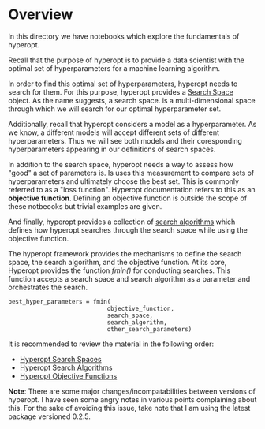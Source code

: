 # Overview

In this directory we have notebooks which explore the fundamentals of hyperopt.

Recall that the purpose of hyperopt is to provide a data scientist with the optimal set of hyperparameters for a machine learning algorithm.

In order to find this optimal set of hyperparameters, hyperopt needs to search for them. For this purpose, hyperopt provides a [Search Space](Hyperopt%20Search%20Space.ipynb) object. As the name suggests, a search space. is a multi-dimensional space through which we will search for our optimal hyperparameter set.

Additionally, recall that hyperopt considers a model as a hyperparameter. As we know, a different models will accept different sets of different hyperparameters. Thus we will see both models and their coresponding hyperparameters appearing in our definitions of search spaces.

In addition to the search space, hyperopt needs a way to assess how "good" a set of parameters is. Is uses this measurement to compare sets of hyperparameters and ultimately choose the best set. This is commonly referred to as a "loss function". Hyperopt documentation refers to this as an **objective function**. Defining an objective function is outside the scope of these notbeooks but trivial examples are given.

And finally, hyperopt provides a collection of [search algorithms](Hyperopt%20Search%20Algorithms.ipynb) which defines how hyperopt searches through the search space while using the objective function.

The hyperopt framework provides the mechanisms to define the search space, the search algorithm, and the objective function. At its core, Hyperopt provides the function *fmin()* for conducting searches. This function accepts a search space and search algorithm as a parameter and orchestrates the search.

```
best_hyper_parameters = fmin(
                            objective_function, 
                            search_space, 
                            search_algorithm, 
                            other_search_parameters)
```

It is recommended to review the material in the following order:

- [Hyperopt Search Spaces](Hyperopt%20Search%20Space.ipynb)
- [Hyperopt Search Algorithms](Hyperopt%20Search%20Algorithms.ipynb)
- [Hyperopt Objective Functions](Hyperopt%20Objective%20Functions.ipynb)


**Note**: There are some major changes/incompatabilities between versions of hyperopt. I have seen some angry notes in various points complaining about this. For the sake of avoiding this issue, take note that I am using the latest package versioned 0.2.5.